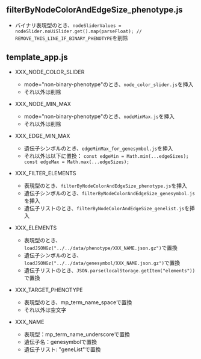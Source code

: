 ## filterByNodeColorAndEdgeSize_phenotype.js

- バイナリ表現型のとき、`nodeSliderValues = nodeSlider.noUiSlider.get().map(parseFloat); // REMOVE_THIS_LINE_IF_BINARY_PHENOTYPE`を削除


## template_app.js

- XXX_NODE_COLOR_SLIDER
  - mode="non-binary-phenotype"のとき、`node_color_slider.js`を挿入
  - それ以外は削除

- XXX_NODE_MIN_MAX
  - mode="non-binary-phenotype"のとき、`nodeMinMax.js`を挿入
  - それ以外は削除

- XXX_EDGE_MIN_MAX
  - 遺伝子シンボルのとき、`edgeMinMax_for_genesymbol.js`を挿入
  - それ以外は以下に置換：
    `const edgeMin = Math.min(...edgeSizes); const edgeMax = Math.max(...edgeSizes);`

- XXX_FILTER_ELEMENTS
    - 表現型のとき、`filterByNodeColorAndEdgeSize_phenotype.js`を挿入
    - 遺伝子シンボルのとき、`filterByNodeColorAndEdgeSize_genesymbol.js`を挿入
    - 遺伝子リストのとき、`filterByNodeColorAndEdgeSize_genelist.js`を挿入

- XXX_ELEMENTS
    - 表現型のとき、`loadJSONGz("../../data/phenotype/XXX_NAME.json.gz")`で置換
    - 遺伝子シンボルのとき、`loadJSONGz("../../data/genesymbol/XXX_NAME.json.gz")`で置換
    - 遺伝子リストのとき、`JSON.parse(localStorage.getItem("elements"))`で置換

- XXX_TARGET_PHENOTYPE
  - 表現型のとき、mp_term_name_spaceで置換
  - それ以外は空文字

- XXX_NAME
  - 表現型：mp_term_name_underscoreで置換
  - 遺伝子名：genesymbolで置換
  - 遺伝子リスト: "geneList"で置換


